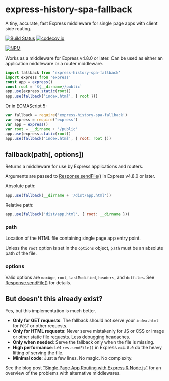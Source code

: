 # express-history-spa-fallback
A tiny, accurate, fast Express middleware for single page apps with client side routing.

[![Build Status](https://travis-ci.org/stipsan/express-history-spa-fallback.svg?branch=master)](https://travis-ci.org/stipsan/express-history-spa-fallback)
[![codecov.io](https://codecov.io/github/stipsan/express-history-spa-fallback/coverage.svg?branch=master)](https://codecov.io/github/stipsan/express-history-spa-fallback?branch=master)

[![NPM](https://nodei.co/npm/express-history-spa-fallback.png)](https://www.npmjs.com/package/express-history-spa-fallback)

Works as a middleware for Express v4.8.0 or later. Can be used as either an application middleware or a router middleware.

```js
import fallback from 'express-history-spa-fallback'
import express from 'express'
const app = express()
const root = `${__dirname}/public`
app.use(express.static(root))
app.use(fallback('index.html', { root }))
```
Or in ECMAScript 5:
```js
var fallback = require('express-history-spa-fallback')
var express = require('express')
var app = express()
var root = __dirname + '/public'
app.use(express.static(root))
app.use(fallback('index.html', { root: root }))
```

## fallback(path[, options])
Returns a middleware for use by Express applications and routers.

Arguments are passed to [Response.sendFile()](http://expressjs.com/api.html#res.sendFile) in Express v4.8.0 or later.

Absolute path:
```js
app.use(fallback(__dirname + '/dist/app.html'))
```
Relative path:
```js
app.use(fallback('dist/app.html', { root: __dirname }))
```

### path
Location of the HTML file containing single page app entry point.

Unless the `root` option is set in the `options` object, `path` must be an absolute path of the file.

### options
Valid options are `maxAge`, `root`, `lastModified`, `headers`, and `dotfiles`. See [Response.sendFile()](http://expressjs.com/api.html#res.sendFile) for details.

## But doesn't this already exist?
Yes, but this implementation is much better.

- **Only for GET requests**: The fallback should not serve your `index.html` for `POST` or other requests.
- **Only for HTML requests**: Never serve mistakenly for JS or CSS or image or other static file requests. Less debugging headaches.
- **Only when needed**: Serve the fallback only when the file is missing.
- **High performance**: Let `res.sendFile()` in Express `>=4.8.0` do the heavy lifting of serving the file.
- **Minimal code**: Just a few lines. No magic. No complexity.

See the blog post ["Single Page App Routing with Express & Node.js"](https://ninja.sg/spa-router-fallback/) for an overview of the problems with alternative middlewares.
